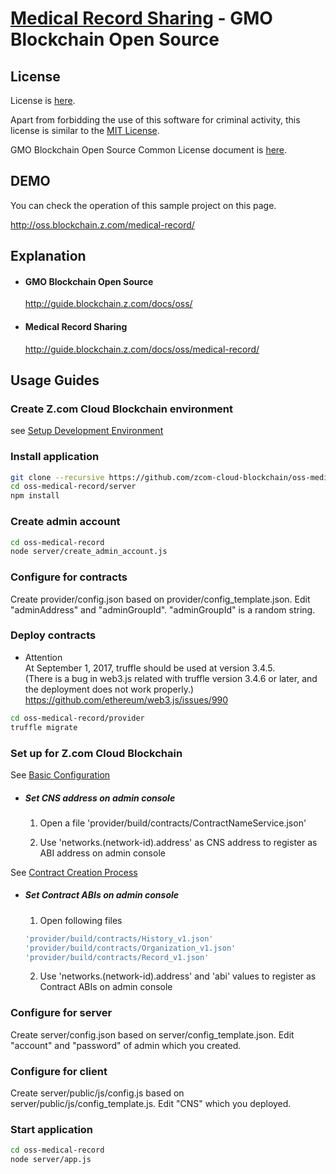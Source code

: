 [Medical Record Sharing](https://guide.blockchain.z.com/docs/oss/medical-record/) - GMO Blockchain Open Source
==================================================

License
--------------------------------------
License is [here](./LICENSE.txt).

Apart from forbidding the use of this software for criminal activity, this license is similar to the [MIT License](https://opensource.org/licenses/mit-license.php).

GMO Blockchain Open Source Common License document is [here](https://guide.blockchain.z.com/docs/oss/license/).

DEMO
--------------------------------------
You can check the operation of this sample project on this page.

http://oss.blockchain.z.com/medical-record/

Explanation
--------------------------------------
- #### GMO Blockchain Open Source
    http://guide.blockchain.z.com/docs/oss/

- #### Medical Record Sharing
    http://guide.blockchain.z.com/docs/oss/medical-record/

Usage Guides
--------------------------------------

### Create Z.com Cloud Blockchain environment
see [Setup Development Environment](https://guide.blockchain.z.com/docs/init/setup/)

### Install application
```bash
git clone --recursive https://github.com/zcom-cloud-blockchain/oss-medical-record.git
cd oss-medical-record/server
npm install
```

### Create admin account
```bash
cd oss-medical-record
node server/create_admin_account.js
```

### Configure for contracts
Create provider/config.json based on provider/config_template.json. Edit "adminAddress" and "adminGroupId". "adminGroupId" is a random string.

### Deploy contracts
* Attention  
  At September 1, 2017, truffle should be used at version 3.4.5.  
  (There is a bug in web3.js related with truffle version 3.4.6 or later, and the deployment does not work properly.)  
  https://github.com/ethereum/web3.js/issues/990
```bash
cd oss-medical-record/provider
truffle migrate
```

### Set up for Z.com Cloud Blockchain
See [Basic Configuration](https://guide.blockchain.z.com/docs/dapp/setup/)

- ##### Set CNS address on admin console
  1. Open a file 'provider/build/contracts/ContractNameService.json'
  
  2. Use 'networks.(network-id).address' as CNS address to register as ABI address on admin console

See [Contract Creation Process](https://guide.blockchain.z.com/docs/dapp/contract/)
- ##### Set Contract ABIs on admin console
  1. Open following files
    ```bash
    'provider/build/contracts/History_v1.json'
    'provider/build/contracts/Organization_v1.json'
    'provider/build/contracts/Record_v1.json'
    ```
  2. Use 'networks.(network-id).address' and 'abi' values to register as Contract ABIs on admin console

### Configure for server
Create server/config.json based on server/config_template.json. Edit "account" and "password" of admin which you created.

### Configure for client
Create server/public/js/config.js based on server/public/js/config_template.js. Edit "CNS" which you deployed.

### Start application
```bash
cd oss-medical-record
node server/app.js
```
